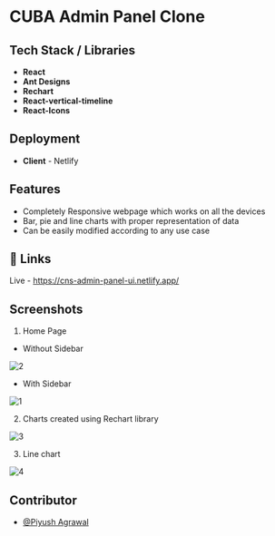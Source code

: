 # CUBA Admin Panel Clone

## Tech Stack / Libraries
- **React**
- **Ant Designs**
- **Rechart**
- **React-vertical-timeline**
- **React-Icons**

## Deployment
- **Client**  - Netlify

## Features

- Completely Responsive webpage which works on all the devices
- Bar, pie and line charts with proper representation of data
- Can be easily modified according to any use case


## 🔗 Links

Live - https://cns-admin-panel-ui.netlify.app/

## Screenshots

1. Home Page

- Without Sidebar

![2](https://github.com/piyush-agrawal6/CNS-Admin-Panel/assets/100460788/90ac92b6-13da-4384-a801-b5b29c484b4b)

- With Sidebar

![1](https://github.com/piyush-agrawal6/CNS-Admin-Panel/assets/100460788/1420c55f-90c2-4c34-a58b-80327947d29d)


2. Charts created using Rechart library

 ![3](https://github.com/piyush-agrawal6/CNS-Admin-Panel/assets/100460788/30d7dc35-0c3b-4fa2-949d-2f41e7ea24a0)

3. Line chart 

![4](https://github.com/piyush-agrawal6/CNS-Admin-Panel/assets/100460788/bbfdbf6e-6d1a-4331-a826-53ef2d5d1455)



##  Contributor

- [@Piyush Agrawal](https://github.com/piyush-agrawal6)
